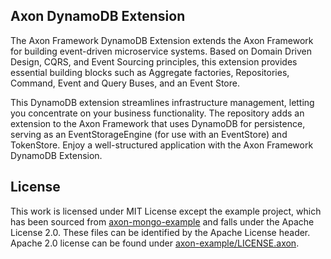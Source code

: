## Axon DynamoDB Extension

The Axon Framework DynamoDB Extension extends the Axon Framework for building event-driven microservice systems.
Based on Domain Driven Design, CQRS, and Event Sourcing principles, this extension provides essential building
blocks such as Aggregate factories, Repositories, Command, Event and Query Buses, and an Event Store.

This DynamoDB extension streamlines infrastructure management, letting you concentrate on your business
functionality. The repository adds an extension to the Axon Framework that uses DynamoDB for persistence,
serving as an EventStorageEngine (for use with an EventStore) and TokenStore. Enjoy a well-structured
application with the Axon Framework DynamoDB Extension.


## License
This work is licensed under MIT License except the example project, which has been sourced from [axon-mongo-example][axon-mongo-example]
and falls under the Apache License 2.0. These files can be identified by the Apache License header. Apache 2.0 license
can be found under [axon-example/LICENSE.axon](axon-example/LICENSE.axon).

 [axon-mongo-example]: https://github.com/AxonFramework/extension-mongo
